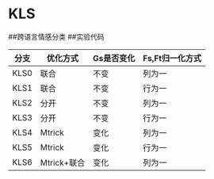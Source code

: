 # KLS

##跨语言情感分类
##实验代码

| 分支 | 优化方式 | Gs是否变化 | Fs,Ft归一化方式 |
| ---- | ---- | ---- | ---- |
| KLS0 | 联合 | 不变 | 列为一 |
| KLS1 | 联合 | 不变 | 行为一 |
| KLS2 | 分开 | 不变 | 列为一 |
| KLS3| 分开 | 不变 | 行为一 |
| KLS4 | Mtrick | 变化 | 列为一 |
| KLS5 | Mtrick | 变化 | 行为一 |
| KLS6 | Mtrick+联合 | 变化 | 列为一 |
